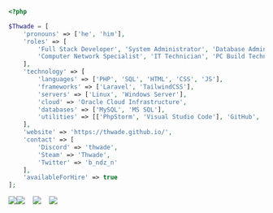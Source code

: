 ```php
<?php

$Thwade = [
    'pronouns' => ['he', 'him'],
    'roles' => [
        'Full Stack Developer', 'System Administrator', 'Database Administrator',
        'Computer Network Specialist', 'IT Technician', 'PC Build Technician'
    ],
    'technology' => [
        'languages' => ['PHP', 'SQL', 'HTML', 'CSS', 'JS'],
        'frameworks' => ['Laravel', 'TailwindCSS'],
        'servers' => ['Linux', 'Windows Server'],
        'cloud' => 'Oracle Cloud Infrastructure',
        'databases' => ['MySQL', 'MS SQL'],
        'utilities' => [['PhpStorm', 'Visual Studio Code'], 'GitHub', 'Cloudflare', 'Discord']
    ],
    'website' => 'https://thwade.github.io/',
    'contact' => [
        'Discord' => 'thwade',
        'Steam' => 'Thwade',
        'Twitter' => 'b_ndz_n'
    ],
    'availableForHire' => true
];
```

![](https://komarev.com/ghpvc/?username=thwade&color=fe652f)![](https://hit.yhype.me/github/profile?user_id=34820171) &nbsp;&nbsp; ![](https://dcbadge.vercel.app/api/shield/306529264277127181?style=flat) &nbsp;&nbsp; ![](https://wakatime.com/badge/user/399ee07c-2c23-4f03-accd-10a96ae2a75a.svg)
